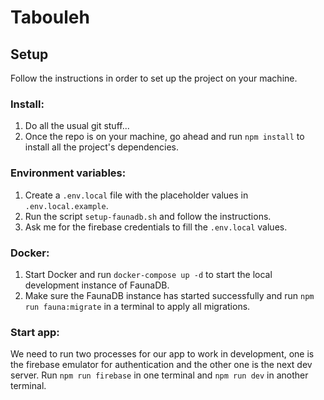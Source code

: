 # Tabouleh

## Setup

Follow the instructions in order to set up the project on your machine.

### Install:

1. Do all the usual git stuff...
2. Once the repo is on your machine, go ahead and run `npm install` to install
   all the project's dependencies.

### Environment variables:

1.  Create a `.env.local` file with the placeholder values in
    `.env.local.example`.
2.  Run the script `setup-faunadb.sh` and follow the instructions.
3.  Ask me for the firebase credentials to fill the `.env.local` values.

### Docker:

1.  Start Docker and run `docker-compose up -d` to start the local development
    instance of FaunaDB.
2.  Make sure the FaunaDB instance has started successfully and run
    `npm run fauna:migrate` in a terminal to apply all migrations.

### Start app:

We need to run two processes for our app to work in development, one is the
firebase emulator for authentication and the other one is the next dev server.
Run `npm run firebase` in one terminal and `npm run dev` in another terminal.
